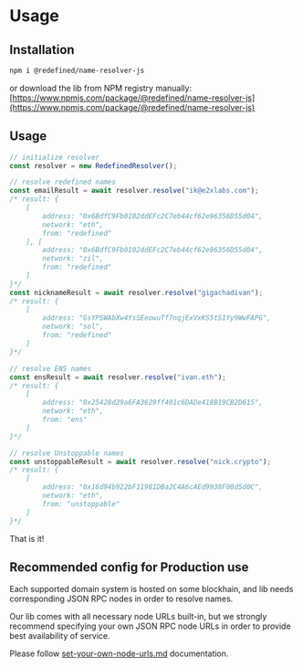 # Usage

## Installation

```bash
npm i @redefined/name-resolver-js
```

or download the lib from NPM registry manually: [https://www.npmjs.com/package/@redefined/name-resolver-js](https://www.npmjs.com/package/@redefined/name-resolver-js)

## Usage

```typescript
// initialize resolver
const resolver = new RedefinedResolver();

// resolve redefined names
const emailResult = await resolver.resolve("ik@e2xlabs.com");
/* result: {
    [
        address: "0x6BdfC9Fb0102ddEFc2C7eb44cf62e96356D55d04",
        network: "eth",
        from: "redefined"
    ], [
        address: "0x6BdfC9Fb0102ddEFc2C7eb44cf62e96356D55d04",
        network: "zil",
        from: "redefined"
    ]
}*/
const nicknameResult = await resolver.resolve("gigachadivan");
/* result: {
    [
        address: "GsYPSWAbXw4YsSEeowuTf7nqjExVxKS5tS1Yy9WwFAPG",
        network: "sol",
        from: "redefined"
    ]
}*/

// resolve ENS names
const ensResult = await resolver.resolve("ivan.eth");
/* result: {
    [
        address: "0x25428d29a6FA3629ff401c6DADe418B19CB2D615",
        network: "eth",
        from: "ens"
    ]
}*/

// resolve Unstoppable names
const unstoppableResult = await resolver.resolve("nick.crypto");
/* result: {
    [
        address: "0x16d94b922bF11981DBa2C4A6cAEd9938F00d5d0C",
        network: "eth",
        from: "unstoppable"
    ]
}*/
```

That is it!

## Recommended config for Production use

Each supported domain system is hosted on some blockhain, and lib needs corresponding JSON RPC nodes in order to resolve names.

Our lib comes with all necessary node URLs built-in, but we strongly recommend specifying your own JSON RPC node URLs in order to provide best availability of service.&#x20;

Please follow [set-your-own-node-urls.md](set-your-own-node-urls.md "mention") documentation.
